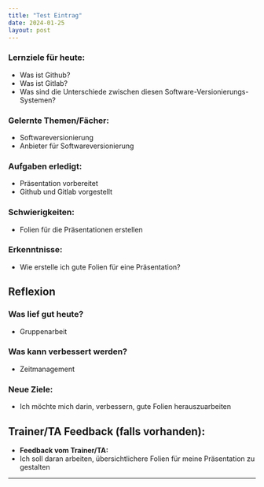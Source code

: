 ```yaml
---
title: "Test Eintrag"
date: 2024-01-25
layout: post
---
```





### Lernziele für heute:

- Was ist Github?
- Was ist Gitlab?
- Was sind die Unterschiede zwischen diesen Software-Versionierungs-Systemen?

### Gelernte Themen/Fächer:

- Softwareversionierung
- Anbieter für Softwareversionierung

### Aufgaben erledigt:

- Präsentation vorbereitet
- Github und Gitlab vorgestellt

### Schwierigkeiten:

- Folien für die Präsentationen erstellen

### Erkenntnisse:

- Wie erstelle ich gute Folien für eine Präsentation?

## Reflexion

### Was lief gut heute?

- Gruppenarbeit

### Was kann verbessert werden?

- Zeitmanagement

### Neue Ziele:

- Ich möchte mich darin, verbessern, gute Folien herauszuarbeiten

## Trainer/TA Feedback (falls vorhanden):

- **Feedback vom Trainer/TA:**
- Ich soll daran arbeiten, übersichtlichere Folien für meine Präsentation zu gestalten

---

